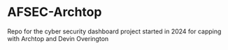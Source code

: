 # AFSEC-Archtop
Repo for the cyber security dashboard project started in 2024 for capping with Archtop and Devin Overington

